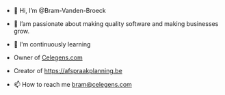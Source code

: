 - 👋 Hi, I’m @Bram-Vanden-Broeck
- 👀 I’am passionate about making quality software and making businesses grow.
- 🌱 I'm continuously learning
  
- Owner of <a href="https://celegens.com?source=github">Celegens.com</a>
- Creator of <a href="https://afspraakplanning.be?source=github">https://afspraakplanning.be</a>
- 📫 How to reach me bram@celegens.com

<!---
Bram-Vanden-Broeck/Bram-Vanden-Broeck is a ✨ special ✨ repository because its `README.md` (this file) appears on your GitHub profile.
You can click the Preview link to take a look at your changes.
--->
